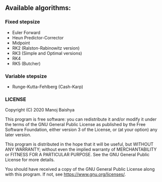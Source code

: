## Available algorithms:

### Fixed stepsize
- Euler Forward
- Heun Predictor-Corrector
- Midpoint
- RK2 (Ralston-Rabinowitz version)
- RK3 (Simple and Optimal versions)
- RK4
- RK5 (Butcher)

### Variable stepsize
- Runge-Kutta-Fehlberg (Cash-Karp)

### LICENSE

Copyright (C) 2020  Manoj Baishya

This program is free software: you can redistribute it and/or modify
it under the terms of the GNU General Public License as published by
the Free Software Foundation, either version 3 of the License, or
(at your option) any later version.

This program is distributed in the hope that it will be useful,
but WITHOUT ANY WARRANTY; without even the implied warranty of
MERCHANTABILITY or FITNESS FOR A PARTICULAR PURPOSE.  See the
GNU General Public License for more details.

You should have received a copy of the GNU General Public License
along with this program.  If not, see <https://www.gnu.org/licenses/>.
